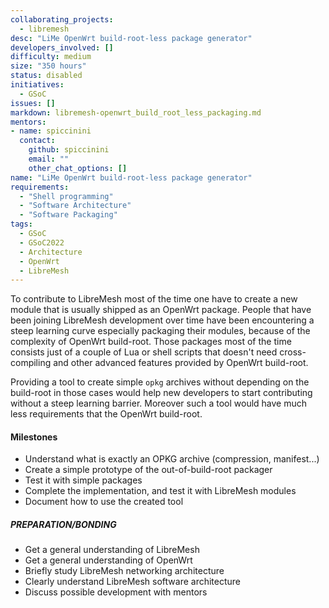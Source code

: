```yaml
---
collaborating_projects:
  - libremesh
desc: "LiMe OpenWrt build-root-less package generator"
developers_involved: []
difficulty: medium
size: "350 hours"
status: disabled
initiatives:
  - GSoC
issues: []
markdown: libremesh-openwrt_build_root_less_packaging.md
mentors:
- name: spiccinini
  contact:
    github: spiccinini
    email: ""
    other_chat_options: []
name: "LiMe OpenWrt build-root-less package generator"
requirements:
  - "Shell programming"
  - "Software Architecture"
  - "Software Packaging"
tags:
  - GSoC
  - GSoC2022
  - Architecture
  - OpenWrt
  - LibreMesh
---
```



To contribute to LibreMesh most of the time one have to create a new module that
is usually shipped as an OpenWrt package. People that have been joining
LibreMesh development over time have been encountering a steep learning curve
especially packaging their modules, because of the complexity of OpenWrt
build-root. Those packages most of the time consists just of a couple of Lua or
shell scripts that doesn't need cross-compiling and other advanced features
provided by OpenWrt build-root.

Providing a tool to create simple `opkg` archives without depending on the
build-root in those cases would help new developers to start contributing
without a steep learning barrier. Moreover such a tool would have much less
requirements that the OpenWrt build-root.


#### Milestones

* Understand what is exactly an OPKG archive (compression, manifest...)
* Create a simple prototype of the out-of-build-root packager
* Test it with simple packages
* Complete the implementation, and test it with LibreMesh modules
* Document how to use the created tool


##### PREPARATION/BONDING

* Get a general understanding of LibreMesh
* Get a general understanding of OpenWrt
* Briefly study LibreMesh networking architecture
* Clearly understand LibreMesh software architecture
* Discuss possible development with mentors
